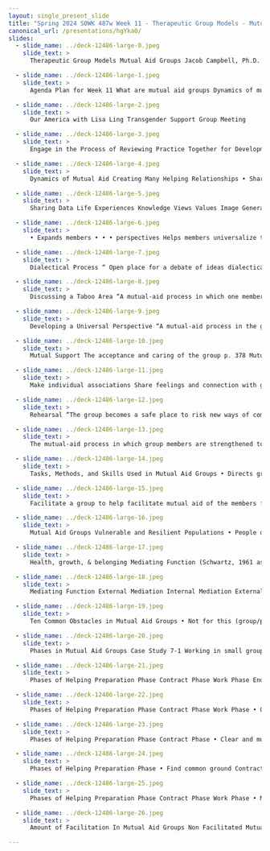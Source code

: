 ```yaml
---
layout: single_present_slide
title: "Spring 2024 SOWK 487w Week 11 - Therapeutic Group Models - Mutual Aid Groups"
canonical_url: /presentations/hgYka0/
slides:
  - slide_name: ../deck-12486-large-0.jpeg
    slide_text: >
      Therapeutic Group Models Mutual Aid Groups Jacob Campbell, Ph.D. LICSW at Heritage University SOWK 487w Spring 2024

  - slide_name: ../deck-12486-large-1.jpeg
    slide_text: >
      Agenda Plan for Week 11 What are mutual aid groups Dynamics of mutual aid groups The phases of helping within the mutual aid process Facilitation of mutual aid

  - slide_name: ../deck-12486-large-2.jpeg
    slide_text: >
      Our America with Lisa Ling Transgender Support Group Meeting

  - slide_name: ../deck-12486-large-3.jpeg
    slide_text: >
      Engage in the Process of Reviewing Practice Together for Development THEMES Understand How Trauma Impacts Students Use Idea Generation Develop New and Novel Ideas Integrated Self-Care Practices Limiting Re-Traumatization Into Group and Encourage Use Within the Classroom Methods for Increasing to Reduce Compassion Fatigue Use Storytelling to Resiliency Factors for Students Make Meaning and Engaging in Self-Care and Include Scholarly Sources and Develop Cohesion Burnout Prevention to Reduce the Develop Connections to Impact of Secondary Trauma Evidence-Based Practice De ne Concepts as a Evaluate and Implement Ideas for Group to Enhance Promoting Systematic Changes Understanding Within a Classroom and School-Wide Review Protocols for Professional Socialization Develop a Tool or Recommendation for How Other School LEARNING STRATEGIES Sta Could Create Similar Growth in Other Schools Follow Mutual Aid Model Incorporate an Interdisciplinary Framework ff fi COMPONENTS IN BUILDING A TRAUMA-INFORMED PLC (Campbell, 2023)

  - slide_name: ../deck-12486-large-4.jpeg
    slide_text: >
      Dynamics of Mutual Aid Creating Many Helping Relationships • Sharing data • Mutual support • “All-in-the-same-boat” • Mutual demand phenomenon • Dialectical process • Discussing taboo areas • Developing a universal perspective • Individual problem-solving • Rehearsal • “Strength-in-numbers” phenomenon (Shulman, 2020)

  - slide_name: ../deck-12486-large-5.jpeg
    slide_text: >
      Sharing Data Life Experiences Knowledge Views Values Image Generated by Midjourney (Shulman, 2020)

  - slide_name: ../deck-12486-large-6.jpeg
    slide_text: >
      • Expands members • • • perspectives Helps members universalize their life struggles Raise level of consciousness to expand their perspectives Develops group empathy support “All-in-theSame-Boat” phenomenon (Shulman, 2020; Gitterman, 2017)

  - slide_name: ../deck-12486-large-7.jpeg
    slide_text: >
      Dialectical Process “ Open place for a debate of ideas dialectical | ˌdīəˈlektəkəl | adjective 1 relating to the logical discussion of ideas and opinions: dialectical ingenuity. 2 concerned with or acting through opposing forces: a dialectical opposition between artistic translation and transcription. Group members can listen as one member presents the thesis, and the other the antithesis. As each member listens, he or she can use the discussion to develop a personal synthesis. (Shulman, 2020, p. 347)

  - slide_name: ../deck-12486-large-8.jpeg
    slide_text: >
      Discussing a Taboo Area “A mutual-aid process in which one member enters a taboo area of discussion, thereby freeing other members to enter as well” Photo by Tech Nick on Unsplash (Shulman, 2020, p. 375)

  - slide_name: ../deck-12486-large-9.jpeg
    slide_text: >
      Developing a Universal Perspective “A mutual-aid process in the group in which members begin to perceive universal issues, particularly in relation to oppression, thus allowing them to view their own problems in a more social context and with less personal blame.” • A special case for “all-inthe-same-boat.” • Can be related to oppression and recognizing the systematic nature • Fits within the concept of consciousness-raising groups p. 384 (Shulman, 2020)

  - slide_name: ../deck-12486-large-10.jpeg
    slide_text: >
      Mutual Support The acceptance and caring of the group p. 378 Mutual Demand “A mutual-aid process in which group members o er each other help by making demands and setting expectations on personal behavior.” p. 379 ff (Shulman, 2020)

  - slide_name: ../deck-12486-large-11.jpeg
    slide_text: >
      Make individual associations Share feelings and connection with group members Easier to see problems of someone else then self Learning process to improve problem solving. (Shulman, 2020) Individual Problem Solving

  - slide_name: ../deck-12486-large-12.jpeg
    slide_text: >
      Rehearsal “The group becomes a safe place to risk new ways of communicating and to practice actions the group member feels may be hard to do” p. 381 (Shulman, 2020)

  - slide_name: ../deck-12486-large-13.jpeg
    slide_text: >
      The mutual-aid process in which group members are strengthened to take on di cult tasks (such as challenging agency policy) through the support of other group members “Strength-in-Numbers” ffi phenomenon (Shulman, 2020)

  - slide_name: ../deck-12486-large-14.jpeg
    slide_text: >
      Tasks, Methods, and Skills Used in Mutual Aid Groups • Directs group members to each other • Identi es and focuses on salient themes • Encourages and reinforces cooperative mutual support norms • Engagement members to participate in collective activities • Give participants the ability to do rehearsal fi (Gitterman, 2017)

  - slide_name: ../deck-12486-large-15.jpeg
    slide_text: >
      Facilitate a group to help facilitate mutual aid of the members focused as a group of students. Directs group members to each other Identi es and focuses on salient themes Encourages and reinforces cooperative mutual support norms Engagement members to participate in collective activities Give participants the ability to do rehearsal fi Mutual Aid for Students

  - slide_name: ../deck-12486-large-16.jpeg
    slide_text: >
      Mutual Aid Groups Vulnerable and Resilient Populations • People dealing with traumatic experiences • Immigrants and refugees • People contending with intimate • Grief partner and other violence • AIDS • Sexual abuse • People with mental health di culties • Homelessness • Health care settings • Older elderly peple and their caregivers • People with alternative sexual • Isolated and physically and emotionally orientation challenged group members ffi (Gitterman, 2017)

  - slide_name: ../deck-12486-large-17.jpeg
    slide_text: >
      Health, growth, & belonging Mediating Function (Schwartz, 1961 as cited in Gitterman, 2017) Env Social Worker iron me nt Organic whole, dynamic system

  - slide_name: ../deck-12486-large-18.jpeg
    slide_text: >
      Mediating Function External Mediation Internal Mediation External Environmental Stressors Internal Interpersonal Stressors (Schwartz, 1961 as cited in Gitterman, 2017)

  - slide_name: ../deck-12486-large-19.jpeg
    slide_text: >
      Ten Common Obstacles in Mutual Aid Groups • Not for this (group/place/type of • Problem-solving leaves most of the • The group does not seem to have • Central authority dominates • The group has no clarity or • Too much sameness/not enough • A hidden agenda drives the • No sense of apparent progress in person) any sense of we-ness direction facilitator’s actions members silent most of the time process stimulation in the group achieving the group’s purpose • Individual problem-solving leaves most of the members silent most of the time (Steinberg, 2014)

  - slide_name: ../deck-12486-large-20.jpeg
    slide_text: >
      Phases in Mutual Aid Groups Case Study 7-1 Working in small groups, discuss the following: A Mutual-Aid Support Group for Persons With AIDS in Early Substance Abuse Recovery In what ways did the group leader help move the group from the beginning through the ending and transition phases of group work? Copyright © 2014. John Wiley & Sons, Incorporated. All rights reserved. LAWRENCE SHULMAN Persons with AIDS who are in substance abuse recovery struggling with similar concerns can gain support and resources through mutual-aid groups. This case study illustrates the social worker’s methods in enhancing mutual aid among participants in an intensive, 8-month, weekly group held in a residence sponsored by an AIDS Action Committee. Questions 1. What skills are evident in the group leader’s approach to working with the group and the individuals in the group? 2. What types of follow-up and supplementary services would be appropriate for clients during the life of the group and after completing the group? 3. How did the group leader address the issue of the group member–group leader dynamics referred to as the authority theme early in the first sessions? 4. What did the group leader do to create a “demand for work” in the group during the fourth session when he recognized the illusion of work? 253 LeCroy, C. W. (2014). Case studies in social work practice. John Wiley & Sons, Incorporated. Created from ciis-ebooks on 2022-12-24 07:09:38. (Shulman, 2014)

  - slide_name: ../deck-12486-large-21.jpeg
    slide_text: >
      Phases of Helping Preparation Phase Contract Phase Work Phase Ending Phase (Schwartz, 1971 as cited in Gitterman, 2017)

  - slide_name: ../deck-12486-large-22.jpeg
    slide_text: >
      Phases of Helping Preparation Phase Contract Phase Work Phase • Organizational and work preparation • Group dynamics and functions preparation Ending Phase (Schwartz, 1971 as cited in Gitterman, 2017)

  - slide_name: ../deck-12486-large-23.jpeg
    slide_text: >
      Phases of Helping Preparation Phase Contract Phase • Clear and mutual agreement Work Phase Ending Phase (Schwartz, 1971 as cited in Gitterman, 2017)

  - slide_name: ../deck-12486-large-24.jpeg
    slide_text: >
      Phases of Helping Preparation Phase • Find common ground Contract Phase Work Phase • Detecting and challenging the obstacles • Contribute • De ning the requirements and limits Ending Phase fi (Schwartz, 1971 as cited in Gitterman, 2017)

  - slide_name: ../deck-12486-large-25.jpeg
    slide_text: >
      Phases of Helping Preparation Phase Contract Phase Work Phase • Managing feelings • Future planning Ending Phase (Schwartz, 1971 as cited in Gitterman, 2017)

  - slide_name: ../deck-12486-large-26.jpeg
    slide_text: >
      Amount of Facilitation In Mutual Aid Groups Non Facilitated Mutual Aid Highly Facilitated

---
```

